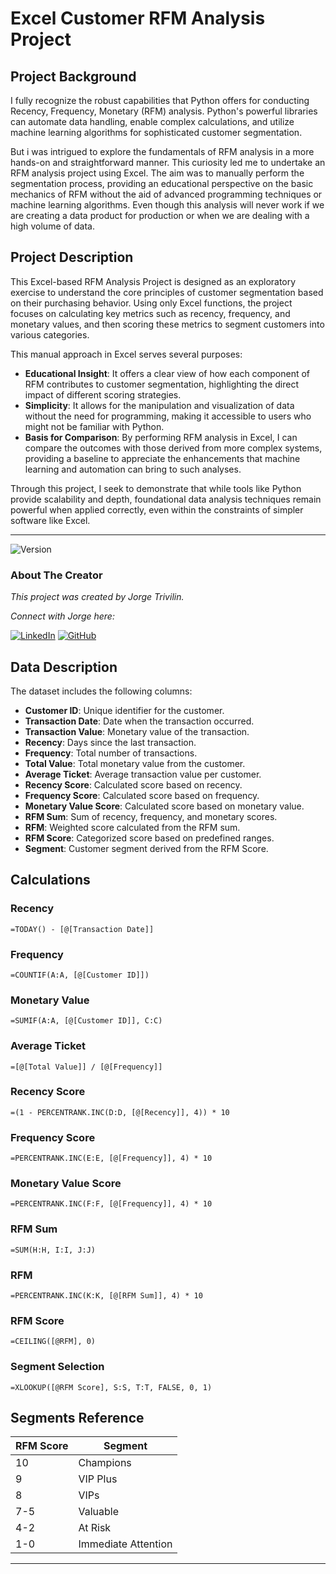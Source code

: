 # Excel Customer RFM Analysis Project

## Project Background

I fully recognize the robust capabilities that Python offers for conducting Recency, Frequency, Monetary (RFM) analysis. Python's powerful libraries can automate data handling, enable complex calculations, and utilize machine learning algorithms for sophisticated customer segmentation. 

But i was intrigued to explore the fundamentals of RFM analysis in a more hands-on and straightforward manner. This curiosity led me to undertake an RFM analysis project using Excel. The aim was to manually perform the segmentation process, providing an educational perspective on the basic mechanics of RFM without the aid of advanced programming techniques or machine learning algorithms. Even though this analysis will never work if we are creating a data product for production or when we are dealing with a high volume of data.

## Project Description

This Excel-based RFM Analysis Project is designed as an exploratory exercise to understand the core principles of customer segmentation based on their purchasing behavior. Using only Excel functions, the project focuses on calculating key metrics such as recency, frequency, and monetary values, and then scoring these metrics to segment customers into various categories. 

This manual approach in Excel serves several purposes:
- **Educational Insight**: It offers a clear view of how each component of RFM contributes to customer segmentation, highlighting the direct impact of different scoring strategies.
- **Simplicity**: It allows for the manipulation and visualization of data without the need for programming, making it accessible to users who might not be familiar with Python.
- **Basis for Comparison**: By performing RFM analysis in Excel, I can compare the outcomes with those derived from more complex systems, providing a baseline to appreciate the enhancements that machine learning and automation can bring to such analyses.

Through this project, I seek to demonstrate that while tools like Python provide scalability and depth, foundational data analysis techniques remain powerful when applied correctly, even within the constraints of simpler software like Excel.

---

![Version](https://img.shields.io/badge/version-1.0.0-blue)

### About The Creator

*This project was created by Jorge Trivilin.* 

*Connect with Jorge here:*

[![LinkedIn](https://img.shields.io/badge/LinkedIn-Jorge_Trivilin-blue?style=flat&logo=linkedin)](https://www.linkedin.com/in/jorgetrivilin/)
[![GitHub](https://img.shields.io/badge/GitHub-jorgetrivilin-lightgrey?style=flat&logo=github)](https://github.com/jorge-trivilin/)

## Data Description
The dataset includes the following columns:

- **Customer ID**: Unique identifier for the customer.
- **Transaction Date**: Date when the transaction occurred.
- **Transaction Value**: Monetary value of the transaction.
- **Recency**: Days since the last transaction.
- **Frequency**: Total number of transactions.
- **Total Value**: Total monetary value from the customer.
- **Average Ticket**: Average transaction value per customer.
- **Recency Score**: Calculated score based on recency.
- **Frequency Score**: Calculated score based on frequency.
- **Monetary Value Score**: Calculated score based on monetary value.
- **RFM Sum**: Sum of recency, frequency, and monetary scores.
- **RFM**: Weighted score calculated from the RFM sum.
- **RFM Score**: Categorized score based on predefined ranges.
- **Segment**: Customer segment derived from the RFM Score.

## Calculations

### Recency
```excel
=TODAY() - [@[Transaction Date]]
```

### Frequency
```excel
=COUNTIF(A:A, [@[Customer ID]])
```

### Monetary Value
```excel
=SUMIF(A:A, [@[Customer ID]], C:C)
```

### Average Ticket
```excel
=[@[Total Value]] / [@[Frequency]]
```

### Recency Score
```excel
=(1 - PERCENTRANK.INC(D:D, [@[Recency]], 4)) * 10
```

### Frequency Score
```excel
=PERCENTRANK.INC(E:E, [@[Frequency]], 4) * 10
```

### Monetary Value Score
```excel
=PERCENTRANK.INC(F:F, [@[Frequency]], 4) * 10
```

### RFM Sum
```excel
=SUM(H:H, I:I, J:J)
```

### RFM
```excel
=PERCENTRANK.INC(K:K, [@[RFM Sum]], 4) * 10
```

### RFM Score
```excel
=CEILING([@RFM], 0)
```

### Segment Selection
```excel
=XLOOKUP([@RFM Score], S:S, T:T, FALSE, 0, 1)
```

## Segments Reference

| RFM Score | Segment        |
|-----------|----------------|
| 10        | Champions      |
| 9         | VIP Plus       |
| 8         | VIPs           |
| 7-5       | Valuable       |
| 4-2       | At Risk        |
| 1-0       | Immediate Attention |

---
